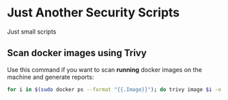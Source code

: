 # Just Another Security Scripts
 
Just small scripts

## Scan docker images using Trivy

Use this command if you want to scan **running** docker images on the machine and generate reports:
```bash
for i in $(sudo docker ps --format "{{.Image}}"); do trivy image $i -o trivy-report-for-$(echo $i | sed 's#/#_#g').txt ; done
```

